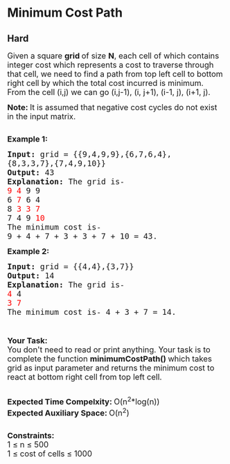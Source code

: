 # Minimum Cost Path
## Hard
<div class="problems_problem_content__Xm_eO"><p><span style="font-size:18px">Given a square <strong>grid </strong>of size <strong>N</strong>, each cell of which contains integer cost which represents a cost to traverse through that cell, we need to find a path from top left cell to bottom right cell by which the total cost incurred is minimum.<br>
From the cell (i,j) we can go (i,j-1), (i, j+1), (i-1, j), (i+1, j).&nbsp;</span></p>

<p><span style="font-size:18px"><strong>Note:&nbsp;</strong>It is assumed that negative cost cycles do not exist in the input matrix.</span><br>
&nbsp;</p>

<p><span style="font-size:18px"><strong>Example 1:</strong></span></p>

<pre style="position: relative;"><span style="font-size:18px"><strong>Input: </strong>grid = {{9,4,9,9},{6,7,6,4},
{8,3,3,7},{7,4,9,10}}
<strong>Output: </strong>43
<strong>Explanation: </strong>The grid is-
<span style="color:#FF0000">9 4 </span>9 9
6 <span style="color:#FF0000">7 </span>6 4
8 <span style="color:#FF0000">3 3 7</span>
7 4 9 <span style="color:#FF0000">10</span>
The minimum cost is-
9 + 4 + 7 + 3 + 3 + 7 + 10 = 43.</span>
<div class="open_grepper_editor" title="Edit &amp; Save To Grepper"></div></pre>

<p><span style="font-size:18px"><strong>Example 2:</strong></span></p>

<pre style="position: relative;"><span style="font-size:18px"><strong>Input: </strong>grid = {{4,4},{3,7}}
<strong>Output: </strong>14
<strong>Explanation: </strong>The grid is-
<span style="color:#FF0000">4 </span>4
<span style="color:#FF0000">3 7
</span>The minimum cost is- 4 + 3 + 7 = 14.</span>
<div class="open_grepper_editor" title="Edit &amp; Save To Grepper"></div></pre>

<p>&nbsp;</p>

<p><span style="font-size:18px"><strong>Your Task:</strong><br>
You don't need to read or print anything. Your task is to complete the function&nbsp;<strong>minimumCostPath()&nbsp;</strong>which takes grid as input parameter and returns the minimum cost to react at bottom right&nbsp;cell&nbsp;from top left cell.</span><br>
&nbsp;</p>

<p><span style="font-size:18px"><strong>Expected Time Compelxity:&nbsp;</strong>O(n<sup>2</sup>*log(n))<br>
<strong>Expected Auxiliary Space: </strong>O(n<sup>2</sup>)&nbsp;</span><br>
&nbsp;</p>

<p><strong><span style="font-size:18px">Constraints:</span></strong><br>
<span style="font-size:18px">1 ≤ n ≤ 500<br>
1 ≤ cost of cells ≤ 1000</span></p>
</div>